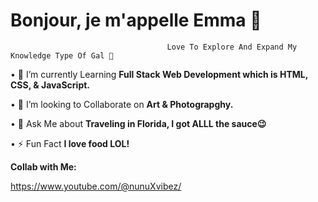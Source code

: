 #                                                           Bonjour, je m'appelle Emma 👋
`                                    Love To Explore And Expand My Knowledge Type Of Gal 💋                                       `

•  🌱 I’m currently Learning **Full Stack Web Development which is HTML, CSS, & JavaScript.**

•  👯 I’m looking to Collaborate on **Art & Photograpghy.**

•  💬 Ask Me about **Traveling in Florida, I got ALLL the sauce😉**

• ⚡ Fun Fact **I love food LOL!**

**Collab with Me:**

https://www.youtube.com/@nunuXvibez/




<!--
**EmmanuelaRegis/EmmanuelaRegis** is a ✨ _special_ ✨ repository because its `README.md` (this file) appears on your GitHub profile.

Here are some ideas to get you started:

- 🔭 I’m currently working on ...
- 🌱 I’m currently learning ...
- 👯 I’m looking to collaborate on ...
- 🤔 I’m looking for help with ...
- 💬 Ask me about ...
- 📫 How to reach me: ...
- 😄 Pronouns: ...
- ⚡ Fun fact: ...
-->
